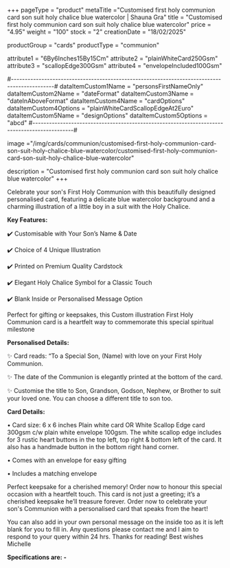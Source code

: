 +++
pageType = "product"
metaTitle ="Customised first holy communion card son suit holy chalice blue watercolor | Shauna Gra"
title = "Customised first holy communion card son suit holy chalice blue watercolor"
price = "4.95"
weight = "100"
stock = "2"
creationDate = "18/02/2025"

productGroup = "cards"
productType = "communion"

 
attribute1 = "6By6Inches15By15Cm" 
attribute2 = "plainWhiteCard250Gsm" 
attribute3 = "scallopEdge300Gsm" 
attribute4 = "envelopeIncluded100Gsm"

#---------------------------------------------------------------------------------------------#
dataItemCustom1Name = "personsFirstNameOnly"
dataItemCustom2Name = "dateFormat"
dataItemCustom3Name = "dateInAboveFormat"
dataItemCustom4Name = "cardOptions"
dataItemCustom4Options = "plainWhiteCardScallopEdgeAt2Euro"
dataItemCustom5Name = "designOptions"
dataItemCustom5Options = "abcd"
#---------------------------------------------------------------------------------------------#
 
 
image ="/img/cards/communion/customised-first-holy-communion-card-son-suit-holy-chalice-blue-watercolor/customised-first-holy-communion-card-son-suit-holy-chalice-blue-watercolor"
 
description = "Customised first holy communion card son suit holy chalice blue watercolor"
+++

Celebrate your son's First Holy Communion with this beautifully designed personalised card, featuring a delicate blue watercolor background and a charming illustration of a little boy in a suit with the Holy Chalice.

**Key Features:**

✔️ Customisable with Your Son’s Name & Date

✔️ Choice of 4 Unique Illustration

✔️ Printed on Premium Quality Cardstock

✔️ Elegant Holy Chalice Symbol for a Classic Touch

✔️ Blank Inside or Personalised Message Option

Perfect for gifting or keepsakes, this Custom illustration First Holy Communion card is a heartfelt way to commemorate this special spiritual milestone

**Personalised Details:**

✨ Card reads: “To a Special Son, (Name) with love on your First Holy Communion.

✨ The date of the Communion is elegantly printed at the bottom of the card.

✨ Customise the title to Son, Grandson, Godson, Nephew, or Brother to suit your loved one. You can choose a different title to son too.

**Card Details:**

• Card size: 6 x 6 inches Plain white card OR White Scallop Edge card 300gsm c/w plain white envelope 100gsm. The white scallop edge includes for 3 rustic heart buttons in the top left, top right & bottom left of the card. It also has a handmade button in the bottom right hand corner.

• Comes with an envelope for easy gifting

• Includes a matching envelope

Perfect keepsake for a cherished memory! Order now to honour this special occasion with a heartfelt touch.
This card is not just a greeting; it’s a cherished keepsake he’ll treasure forever. Order now to celebrate your son's Communion with a personalised card that speaks from the heart!

You can also add in your own personal message on the inside too as it is left blank for you to fill in.
Any questions please contact me and I aim to respond to your query within 24 hrs. Thanks for reading! Best wishes Michelle

**Specifications are: -**
